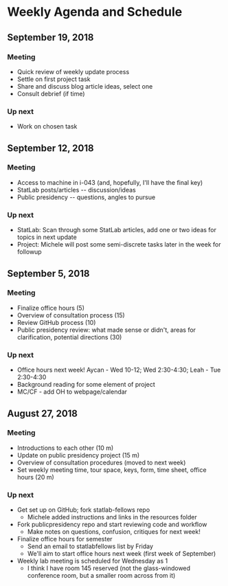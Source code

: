 # Weekly Agenda and Schedule

## September 19, 2018
### Meeting

* Quick review of weekly update process
* Settle on first project task
* Share and discuss blog article ideas, select one
* Consult debrief (if time)

### Up next

* Work on chosen task

## September 12, 2018
### Meeting

* Access to machine in i-043 (and, hopefully, I'll have the final key)
* StatLab posts/articles -- discussion/ideas
* Public presidency -- questions, angles to pursue

### Up next

* StatLab: Scan through some StatLab articles, add one or two ideas for topics in next update
* Project: Michele will post some semi-discrete tasks later in the week for followup

## September 5, 2018
### Meeting

* Finalize office hours (5) 
* Overview of consultation process (15)
* Review GitHub process (10) 
* Public presidency review: what made sense or didn't, areas for clarification, potential directions (30)

### Up next

* Office hours next week! Aycan - Wed 10-12; Wed 2:30-4:30; Leah - Tue 2:30-4:30 
* Background reading for some element of project
* MC/CF - add OH to webpage/calendar

## August 27, 2018
### Meeting

* Introductions to each other (10 m)
* Update on public presidency project (15 m)
* Overview of consultation procedures (moved to next week)
* Set weekly meeting time, tour space, keys, form, time sheet, office hours (20 m)

### Up next

* Get set up on GitHub; fork statlab-fellows repo
  * Michele added instructions and links in the resources folder
* Fork publicpresidency repo and start reviewing code and workflow
  * Make notes on questions, confusion, critiques for next week!
* Finalize office hours for semester
  * Send an email to statlabfellows list by Friday
  * We'll aim to start office hours next week (first week of September)
* Weekly lab meeting is scheduled for Wednesday as 1
  * I think I have room 145 reserved (not the glass-windowed conference room, but a smaller room across from it)
